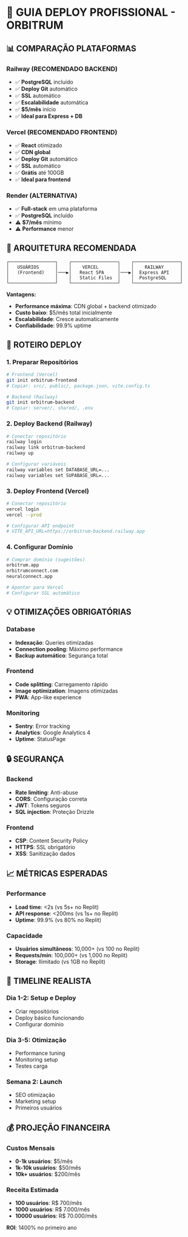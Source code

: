 # 🚀 GUIA DEPLOY PROFISSIONAL - ORBITRUM

## 📊 COMPARAÇÃO PLATAFORMAS

### **Railway (RECOMENDADO BACKEND)**
- ✅ **PostgreSQL** incluído
- ✅ **Deploy Git** automático  
- ✅ **SSL** automático
- ✅ **Escalabilidade** automática
- ✅ **$5/mês** início
- ✅ **Ideal para Express + DB**

### **Vercel (RECOMENDADO FRONTEND)**
- ✅ **React** otimizado
- ✅ **CDN global**
- ✅ **Deploy Git** automático
- ✅ **SSL** automático  
- ✅ **Grátis** até 100GB
- ✅ **Ideal para frontend**

### **Render (ALTERNATIVA)**
- ✅ **Full-stack** em uma plataforma
- ✅ **PostgreSQL** incluído
- ⚠️ **$7/mês** mínimo
- ⚠️ **Performance** menor

## 🎯 ARQUITETURA RECOMENDADA

```
┌─────────────────┐    ┌─────────────────┐    ┌─────────────────┐
│   USUÁRIOS      │    │    VERCEL       │    │    RAILWAY      │
│   (Frontend)    │───▶│   React SPA     │───▶│  Express API    │
│                 │    │   Static Files  │    │  PostgreSQL     │
└─────────────────┘    └─────────────────┘    └─────────────────┘
```

**Vantagens:**
- **Performance máxima**: CDN global + backend otimizado
- **Custo baixo**: $5/mês total inicialmente  
- **Escalabilidade**: Cresce automaticamente
- **Confiabilidade**: 99.9% uptime

## 🚀 ROTEIRO DEPLOY

### **1. Preparar Repositórios**
```bash
# Frontend (Vercel)
git init orbitrum-frontend
# Copiar: src/, public/, package.json, vite.config.ts

# Backend (Railway)  
git init orbitrum-backend
# Copiar: server/, shared/, .env
```

### **2. Deploy Backend (Railway)**
```bash
# Conectar repositório
railway login
railway link orbitrum-backend
railway up

# Configurar variáveis
railway variables set DATABASE_URL=...
railway variables set SUPABASE_URL=...
```

### **3. Deploy Frontend (Vercel)**
```bash
# Conectar repositório
vercel login
vercel --prod

# Configurar API endpoint
# VITE_API_URL=https://orbitrum-backend.railway.app
```

### **4. Configurar Domínio**
```bash
# Comprar domínio (sugestões)
orbitrum.app
orbitrumconnect.com  
neuralconnect.app

# Apontar para Vercel
# Configurar SSL automático
```

## 💡 OTIMIZAÇÕES OBRIGATÓRIAS

### **Database**
- **Indexação**: Queries otimizadas
- **Connection pooling**: Máximo performance
- **Backup automático**: Segurança total

### **Frontend**
- **Code splitting**: Carregamento rápido
- **Image optimization**: Imagens otimizadas
- **PWA**: App-like experience

### **Monitoring**
- **Sentry**: Error tracking
- **Analytics**: Google Analytics 4
- **Uptime**: StatusPage

## 🔒 SEGURANÇA

### **Backend**
- **Rate limiting**: Anti-abuse
- **CORS**: Configuração correta
- **JWT**: Tokens seguros
- **SQL injection**: Proteção Drizzle

### **Frontend**  
- **CSP**: Content Security Policy
- **HTTPS**: SSL obrigatório
- **XSS**: Sanitização dados

## 📈 MÉTRICAS ESPERADAS

### **Performance**
- **Load time**: <2s (vs 5s+ no Replit)
- **API response**: <200ms (vs 1s+ no Replit)  
- **Uptime**: 99.9% (vs 80% no Replit)

### **Capacidade**
- **Usuários simultâneos**: 10,000+ (vs 100 no Replit)
- **Requests/min**: 100,000+ (vs 1,000 no Replit)
- **Storage**: Ilimitado (vs 1GB no Replit)

## 🎯 TIMELINE REALISTA

### **Dia 1-2**: Setup e Deploy
- Criar repositórios
- Deploy básico funcionando
- Configurar domínio

### **Dia 3-5**: Otimização
- Performance tuning
- Monitoring setup
- Testes carga

### **Semana 2**: Launch
- SEO otimização
- Marketing setup
- Primeiros usuários

## 💰 PROJEÇÃO FINANCEIRA

### **Custos Mensais**
- **0-1k usuários**: $5/mês
- **1k-10k usuários**: $50/mês  
- **10k+ usuários**: $200/mês

### **Receita Estimada**
- **100 usuários**: R$ 700/mês
- **1000 usuários**: R$ 7.000/mês
- **10000 usuários**: R$ 70.000/mês

**ROI**: 1400% no primeiro ano